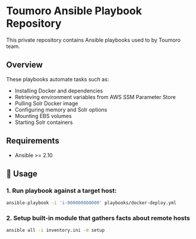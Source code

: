 # Toumoro Ansible Playbook Repository

This private repository contains Ansible playbooks used to by Toumoro team.

## Overview

These playbooks automate tasks such as:

- Installing Docker and dependencies
- Retrieving environment variables from AWS SSM Parameter Store
- Pulling Solr Docker image
- Configuring memory and Solr options
- Mounting EBS volumes
- Starting Solr containers

## Requirements

- Ansible >= 2.10

## 🚀 Usage

### 1. Run playbook against a target host:

```bash
ansible-playbook -i 'i-000000000000' playbooks/docker-deploy.yml
```

### 2. Setup built-in module that gathers facts about remote hosts

```bash
ansible all -i inventory.ini -m setup
```